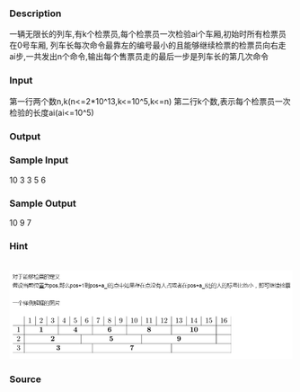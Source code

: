 
### Description
一辆无限长的列车,有k个检票员,每个检票员一次检验ai个车厢,初始时所有检票员在0号车厢,
列车长每次命令最靠左的编号最小的且能够继续检票的检票员向右走ai步,一共发出n个命令,输出每个售票员走的最后一步是列车长的第几次命令
### Input
第一行两个数n,k(n<=2*10^13,k<=10^5,k<=n)
第二行k个数,表示每个检票员一次检验的长度ai(ai<=10^5)
### Output

### Sample Input
10 3
3 5 6

### Sample Output
10 9 7
### Hint
 ![](/JudgeOnline/upload/201702/11.png)
### Source
